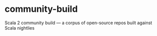 # community-build
Scala 2 community build — a corpus of open-source repos built against Scala nightlies
